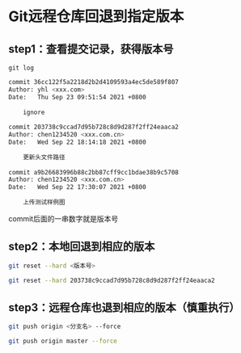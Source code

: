 # Git远程仓库回退到指定版本

## step1：查看提交记录，获得版本号

`git log`

```bash
commit 36cc122f5a2218d2b2d4109593a4ec5de589f807
Author: yhl <xxx.com>
Date:   Thu Sep 23 09:51:54 2021 +0800
 
    ignore
 
commit 203738c9ccad7d95b728c8d9d287f2ff24eaaca2
Author: chen1234520 <xxx.com.cn>
Date:   Wed Sep 22 18:14:18 2021 +0800
 
    更新头文件路径
 
commit a9b26683996b88c2bb87cff9cc1bdae38b9c5708
Author: chen1234520 <xxx.com.cn>
Date:   Wed Sep 22 17:30:07 2021 +0800
 
    上传测试样例图
```

commit后面的一串数字就是版本号

## step2：本地回退到相应的版本

```bash
git reset --hard <版本号>

git reset --hard 203738c9ccad7d95b728c8d9d287f2ff24eaaca2
```

## step3：远程仓库也退到相应的版本（慎重执行）

```bash
git push origin <分支名> --force

git push origin master --force
```

